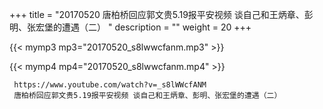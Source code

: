 +++
title = "20170520  唐柏桥回应郭文贵5.19报平安视频 谈自己和王炳章、彭明、张宏堡的遭遇（二） "
description = ""
weight = 20
+++

{{< mymp3 mp3="20170520_s8lwwcfanm.mp3" >}}

{{< mymp4 mp4="20170520_s8lwwcfanm.mp4" >}}

     https://www.youtube.com/watch?v=_s8lWWcfANM 
     唐柏桥回应郭文贵5.19报平安视频 谈自己和王炳章、彭明、张宏堡的遭遇（二） 
     
